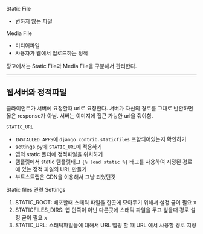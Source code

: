 Static File
- 변하지 않는 파일

Media File
- 미디어파일
- 사용자가 웹에서 업로드하는 정적 

장고에서는 Static File과 Media File을 구분해서 관리한다.

<hr>

## 웹서버와 정적파일

클라이언트가 서버에 요청할때 url로 요청한다. 서버가 자신의 경로를 그대로 반환하면 옳은 response가 아님. 서버는 이미지에 접근 가능한 url을 줘야함. 

`STATIC_URL`
- `INSTALLED_APPS`에 `django.contrib.staticfiles` 포함되어있는지 확인하기
- settings.py에 `STATIC_URL`에 적용하기
- 앱의 static 폴더에 정적파일을 위치하기
- 탬플릿에서 static 템플릿태그 `{% load static %}` 태그를 사용하여 지정된 경로에 있는 정적 파일의 URL 만들기
- 부트스트랩은 CDN을 이용해서 그냥 되었던것

Static files 관련 Settings
1. STATIC_ROOT: 배포할때 스태틱 파일을 한곳에 모아두기 위해서 설정 굳이 필요 x
2. STATICFILES_DIRS: 앱 안쪽이 아닌 다른곳에 스태틱 파일을 두고 싶을때 경로 설정 굳이 필요 x
3. STATIC_URL: 스태틱파일들에 대해서 URL 맵핑 할 때 URL 에서 사용할 경로 지정
   
